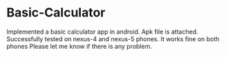 Basic-Calculator
================
Implemented a basic calculator app in android.
Apk file is attached.
Successfully tested on nexus-4 and nexus-5 phones. It works fine on both phones
Please let me know if there is any problem.
